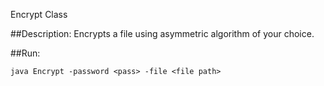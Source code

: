 Encrypt Class

##Description:
Encrypts a file using asymmetric algorithm of your choice. 

##Run:

```
java Encrypt -password <pass> -file <file path>
```
